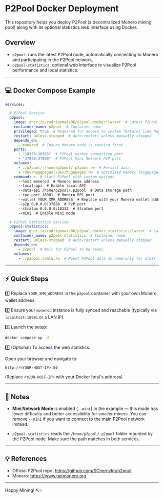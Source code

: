 # P2Pool Docker Deployment

This repository helps you deploy P2Pool (a decentralized Monero mining pool) along with its optional statistics web interface using Docker.

## Overview

- `p2pool`: runs the latest P2Pool node, automatically connecting to Monero and participating in the P2Pool network.
- `p2pool-statistics`: optional web interface to visualize P2Pool performance and local statistics.

---

## 💻 Docker Compose Example

```yaml
services:

  # P2Pool Service
  p2pool:
    image: ghcr.io/rodrigomaia06/p2pool-docker:latest  # Latest P2Pool image
    container_name: p2pool  # Container name
    privileged: true  # Required for access to system features like hugepages
    restart: unless-stopped  # Auto-restart unless manually stopped
    depends_on:
      - monerod  # Ensure Monero node is running first
    ports:
      - "18333:18333"  # P2Pool worker connection port
      - "37888:37888"  # P2Pool Mini Network P2P port
    volumes:
      - ./p2pool/:/home/p2pool/.p2pool:rw  # Persist data
      - /dev/hugepages:/dev/hugepages:rw  # Optimized memory (hugepages)
    command: >  # Start P2Pool with custom options
      --host monerod  # Monero node address
      --local-api  # Enable local API
      --data-api /home/p2pool/.p2pool  # Data storage path
      --rpc-port 18081  # Monero RPC port
      --wallet YOUR_XMR_ADDRESS  # Replace with your Monero wallet address
      --p2p 0.0.0.0:37888  # P2P port
      --stratum 0.0.0.0:18333  # Stratum port
      --mini  # Enable Mini mode

  # P2Pool Statistics Service
  p2pool-statistics:
    image: ghcr.io/rodrigomaia06/p2pool-docker-statistics:latest  # Latest statistics image
    container_name: p2pool-statistics  # Container name
    restart: unless-stopped  # Auto-restart unless manually stopped
    depends_on:
      - p2pool  # Wait for P2Pool to be ready
    volumes:
      - ./p2pool:/data:ro  # Mount P2Pool data as read-only for stats

```

---

## ⚡️ Quick Steps

1️⃣ Replace `YOUR_XMR_ADDRESS` in the `p2pool` container with your own Monero wallet address.

2️⃣ Ensure your `monerod` instance is fully synced and reachable (typically via `localhost:18081` or a LAN IP).

3️⃣ Launch the setup:

```bash
docker compose up -d
```

4️⃣ (Optional) To access the web statistics:

Open your browser and navigate to:

```
http://<YOUR-HOST-IP>:80
```

(Replace `<YOUR-HOST-IP>` with your Docker host's address)

---

## 🧾 Notes

- **Mini Network Mode** is enabled (`--mini`) in the example — this mode has lower difficulty and better accessibility for smaller miners. You can remove `--mini` if you want to connect to the main P2Pool network instead.

- `p2pool-statistics` reads the `/home/p2pool/.p2pool` folder mounted by the P2Pool node. Make sure the path matches in both services.

---

## 💡 References

- Official P2Pool repo: https://github.com/SChernykh/p2pool
- Monero: https://www.getmonero.org

---

Happy Mining! ⛏️✨

